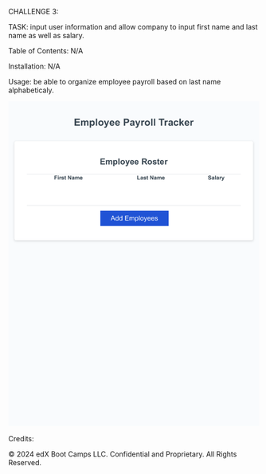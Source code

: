 CHALLENGE 3:

TASK: input user information and allow company to input first name and last name as well as salary.

Table of Contents: N/A

Installation: N/A

Usage: be able to organize employee payroll based on last name alphabeticaly.

<img src="./Assets/Employee Payroll Tracker - Copy.pdf" alt="Image of Usage" />

Credits:

© 2024 edX Boot Camps LLC. Confidential and Proprietary. All Rights Reserved.
